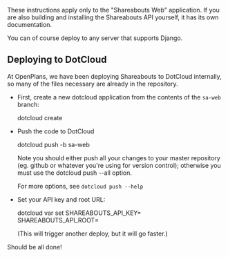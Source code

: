 These instructions apply only to the "Shareabouts Web" application.
If you are also building and installing the Shareabouts API yourself,
it has its own documentation.

You can of course deploy to any server that supports Django.

Deploying to DotCloud
---------------------


At OpenPlans, we have been deploying Shareabouts to DotCloud internally, so many
of the files necessary are already in the repository.

* First, create a new dotcloud application from the contents of the `sa-web` branch:

    dotcloud create <instance name>

* Push the code to DotCloud

    dotcloud push <instance name> -b sa-web

  Note you should either push all your changes to your master
  repository (eg. github or whatever you're using for version
  control);  otherwise you must use the dotcloud push --all option.

  For more options, see `dotcloud push --help`

* Set your API key and root URL:

    dotcloud var set <instance name> SHAREABOUTS_API_KEY=<api key> \
	                                 SHAREABOUTS_API_ROOT=<api root url>


  (This will trigger another deploy, but it will go faster.)

Should be all done!
